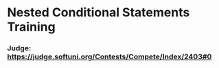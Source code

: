 # Nested Conditional Statements Training
### Judge: https://judge.softuni.org/Contests/Compete/Index/2403#0
